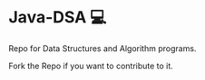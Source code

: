 # Java-DSA 💻
Repo for Data Structures and Algorithm programs.

Fork the Repo if you want to contribute to it. 

